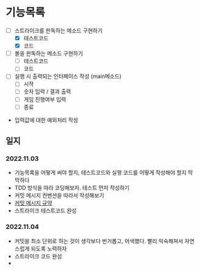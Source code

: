 # 기능목록

- [ ] 스트라이크를 판독하는 메소드 구현하기
  - [x] 테스트코드
  - [x] 코드
- [ ] 볼을 판독하는 메소드 구현하기
  - [ ] 테스트코드
  - [ ] 코드
- [ ] 실행 시 출력되는 인터페이스 작성 (main메소드)
  - [ ] 시작
  - [ ] 숫자 입력 / 결과  출력
  - [ ] 게임 진행여부 입력
  - [ ] 종료
- 입력값에 대한 예외처리 작성




## 일지
### 2022.11.03

- 기능목록을 어떻게 써야 할지, 테스트코드와 실행 코드를 어떻게 작성해야 할지 막막하다
- TDD 방식을 따라 코딩해보자. 테스트 먼저 작성하기
- 커밋 메시지 컨벤션을 따라서 작성해보기
- [커밋 메시지 규약](https://velog.io/@outstandingboy/Git-%EC%BB%A4%EB%B0%8B-%EB%A9%94%EC%8B%9C%EC%A7%80-%EA%B7%9C%EC%95%BD-%EC%A0%95%EB%A6%AC-the-AngularJS-commit-conventions#%EC%BB%A4%EB%B0%8B-%EB%A9%94%EC%8B%9C%EC%A7%80-%ED%97%A4%EB%8D%94-commit-message-header)
- 스트라이크 테스트코드 완성

### 2022.11.04

- 커밋을 최소 단위로 하는 것이 생각보다 번거롭고, 어색했다. 빨리 익숙해져서 자연스럽게 되도록 노력하자
- 스트라이크 코드 완성
- 
